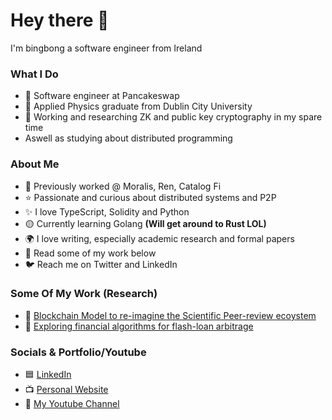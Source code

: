 # Hey there 👋
I'm bingbong a software engineer from Ireland

### What I Do
- 💙 Software engineer at Pancakeswap
- 🧠 Applied Physics graduate from Dublin City University
- 👋 Working and researching ZK and public key cryptography in my spare time
- Aswell as studying about distributed programming

### About Me
- 👻 Previously worked @ Moralis, Ren, Catalog Fi
- ⭐ Passionate and curious about distributed systems and P2P
- ✨ I love TypeScript, Solidity and Python
- 🟡 Currently learning Golang **(Will get around to Rust LOL)**
- 🌍 I love writing, especially academic research and formal papers
- 💪 Read some of my work below
- 🐦 Reach me on Twitter and LinkedIn

### Some Of My Work (Research)
- 📄 [Blockchain Model to re-imagine the Scientific Peer-review ecoystem](https://evanmcgrane-portfolio-git-main-mcgraneder.vercel.app/paper1.pdf)
- 📄 [Exploring financial algorithms for flash-loan arbitrage](https://evanmcgrane-portfolio-git-main-mcgraneder.vercel.app/Defi-Bot-Financial-Theory-&-Design-Philosopy.pdf)

### Socials & Portfolio/Youtube
- 🟦 [LinkedIn](https://www.linkedin.com/in/evan-mc-grane-1b0036287/)
- 📺 [Personal Website](https://evanmcgrane-portfolio-git-main-mcgraneder.vercel.app/)
- 🧑 [My Youtube Channel](https://www.youtube.com/channel/UCFnBwoK7RnvE8_oeuE7z0gA)
